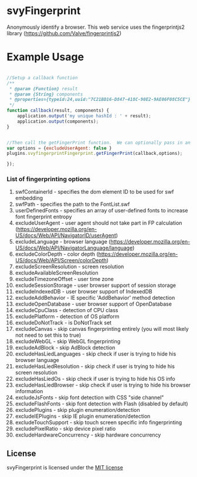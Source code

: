 # svyFingerprint

Anonymously identify a browser.  This web service uses the fingerprintjs2 library (https://github.com/Valve/fingerprintjs2)

# Example Usage
```js

//Setup a callback function
/**
 * @param {Function} result
 * @param {String} components
 * @properties={typeid:24,uuid:"7C21BD16-D847-418C-90E2-9AE06F08C5CE"}
 */
function callback(result, components) {
	application.output('my unique hashId : ' + result);
	application.output(components);
}


//Then call the getFingerPrint function.  We can optionally pass in an object with some options disabled. 
var options = {excludeUserAgent: false } 
plugins.svyfingerprintFingerprint.getFingerPrint(callback,options);

});
```

### List of fingerprinting options
1. swfContainerId - specifies the dom element ID to be used for swf embedding
2. swfPath - specifies the path to the FontList.swf
3. userDefinedFonts - specifies an array of user-defined fonts to increase font fingerprint entropy
4. excludeUserAgent - user agent should not take part in FP calculation (https://developer.mozilla.org/en-US/docs/Web/API/NavigatorID/userAgent)
5. excludeLanguage - browser language (https://developer.mozilla.org/en-US/docs/Web/API/NavigatorLanguage/language)
6. excludeColorDepth - color depth (https://developer.mozilla.org/en-US/docs/Web/API/Screen/colorDepth)
7. excludeScreenResolution - screen resolution
8. excludeAvailableScreenResolution
9. excludeTimezoneOffset - user time zone
10. excludeSessionStorage - user browser support of session storage
11. excludeIndexedDB - user browser support of IndexedDB
12. excludeAddBehavior - IE specific 'AddBehavior' method detection
13. excludeOpenDatabase - user browser support of OpenDatabase
14. excludeCpuClass - detection of CPU class
15. excludePlatform - detection of OS platform
16. excludeDoNotTrack - is DoNotTrack set
17. excludeCanvas - skip canvas fingerprinting entirely (you will most likely not need to set this to true)
18. excludeWebGL - skip WebGL fingerprinting
19. excludeAdBlock - skip AdBlock detection
20. excludeHasLiedLanguages - skip check if user is trying to hide his browser language
21. excludeHasLiedResolution - skip check if user is trying to hide his screen resolution
22. excludeHasLiedOs - skip check if user is trying to hide his OS info
23. excludeHasLiedBrowser - skip check if user is trying to hide his browser information
24. excludeJsFonts - skip font detection with CSS "side channel"
25. excludeFlashFonts - skip font detection with Flash (disabled by default)
26. excludePlugins - skip plugin enumeration/detection
27. excludeIEPlugins - skip IE plugin enumeration/detection
28. excludeTouchSupport - skip touch screen specific info fingerprinting
29. excludePixelRatio - skip device pixel ratio
30. excludeHardwareConcurrency - skip hardware concurrency

License
-------
svyFingerprint is licensed under the [MIT license](https://opensource.org/licenses/MIT)
